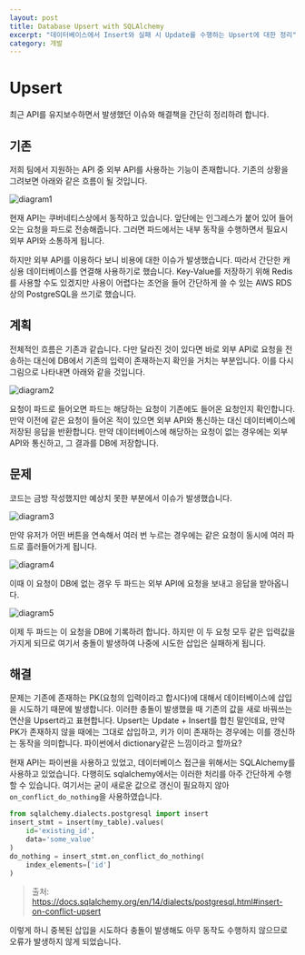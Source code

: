 ```yaml
---
layout: post
title: Database Upsert with SQLAlchemy
excerpt: "데이터베이스에서 Insert와 실패 시 Update를 수행하는 Upsert에 대한 정리"
category: 개발
---
```


# Upsert

최근 API를 유지보수하면서 발생했던 이슈와 해결책을 간단히 정리하려 합니다.

## 기존

저희 팀에서 지원하는 API 중 외부 API를 사용하는 기능이 존재합니다. 기존의 상황을 그려보면 아래와 같은 흐름이 될 것입니다.

![diagram1](https://user-images.githubusercontent.com/25279765/149149667-46857c8b-710a-4887-8f8f-025f5f44413c.png)

현재 API는 쿠버네티스상에서 동작하고 있습니다. 앞단에는 인그레스가 붙어 있어 들어오는 요청을 파드로 전송해줍니다. 그러면 파드에서는 내부 동작을 수행하면서 필요시 외부 API와 소통하게 됩니다.

하지만 외부 API를 이용하다 보니 비용에 대한 이슈가 발생했습니다. 따라서 간단한 캐싱용 데이터베이스를 연결해 사용하기로 했습니다. Key-Value를 저장하기 위해 Redis를 사용할 수도 있겠지만 사용이 어렵다는 조언을 들어 간단하게 쓸 수 있는 AWS RDS 상의 PostgreSQL을 쓰기로 했습니다.

## 계획

전체적인 흐름은 기존과 같습니다. 다만 달라진 것이 있다면 바로 외부 API로 요청을 전송하는 대신에 DB에서 기존의 입력이 존재하는지 확인을 거치는 부분입니다. 이를 다시 그림으로 나타내면 아래와 같을 것입니다.

![diagram2](https://user-images.githubusercontent.com/25279765/149150125-b5b67ad2-f466-42d7-98f9-be202fb37518.png)

요청이 파드로 들어오면 파드는 해당하는 요청이 기존에도 들어온 요청인지 확인합니다. 만약 이전에 같은 요청이 들어온 적이 있으면 외부 API와 통신하는 대신 데이터베이스에 저장된 응답을 반환합니다. 만약 데이터베이스에 해당하는 요청이 없는 경우에는 외부 API와 통신하고, 그 결과를 DB에 저장합니다.

## 문제

코드는 금방 작성했지만 예상치 못한 부분에서 이슈가 발생했습니다. 

![diagram3](https://user-images.githubusercontent.com/25279765/149151503-5ec43ddd-4622-401b-a2df-6d00a0c98500.png)

만약 유저가 어떤 버튼을 연속해서 여러 번 누르는 경우에는 같은 요청이 동시에 여러 파드로 흘러들어가게 됩니다. 

![diagram4](https://user-images.githubusercontent.com/25279765/149151713-04d06f28-56c6-4d01-a1da-11e47c904af4.png)

이때 이 요청이 DB에 없는 경우 두 파드는 외부 API에 요청을 보내고 응답을 받아옵니다.

![diagram5](https://user-images.githubusercontent.com/25279765/149152101-b4efbd65-5f7e-448b-8c4d-1f5f8d667932.png)

이제 두 파드는 이 요청을 DB에 기록하려 합니다. 하지만 이 두 요청 모두 같은 입력값을 가지게 되므로 여기서 충돌이 발생하여 나중에 시도한 삽입은 실패하게 됩니다.

## 해결

문제는 기존에 존재하는 PK(요청의 입력이라고 합시다)에 대해서 데이터베이스에 삽입을 시도하기 때문에 발생합니다. 이러한 충돌이 발생했을 때 기존의 값을 새로 바꿔쓰는 연산을 Upsert라고 표현합니다. Upsert는 Update + Insert를 합친 말인데요, 만약 PK가 존재하지 않을 때에는 그대로 삽입하고, 키가 이미 존재하는 경우에는 이를 갱신하는 동작을 의미합니다. 파이썬에서 dictionary같은 느낌이라고 할까요?

현재 API는 파이썬을 사용하고 있었고, 데이터베이스 접근을 위해서는 SQLAlchemy를 사용하고 있었습니다. 다행히도 sqlalchemy에서는 이러한 처리를 아주 간단하게 수행할 수 있습니다. 여기서는 굳이 새로운 값으로 갱신이 필요하지 않아 `on_conflict_do_nothing`을 사용하였습니다.

```python
from sqlalchemy.dialects.postgresql import insert
insert_stmt = insert(my_table).values(
    id='existing_id',
    data='some_value'
)
do_nothing = insert_stmt.on_conflict_do_nothing(
    index_elements=['id']
)
```
> 출처: https://docs.sqlalchemy.org/en/14/dialects/postgresql.html#insert-on-conflict-upsert

이렇게 하니 중복된 삽입을 시도하다 충돌이 발생해도 아무 동작도 수행하지 않으므로 오류가 발생하지 않게 되었습니다.
